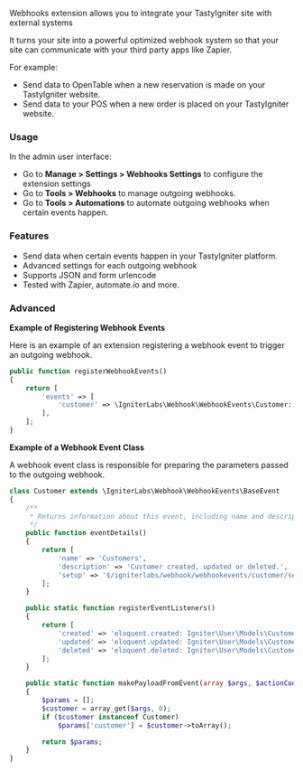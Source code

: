 Webhooks extension allows you to integrate your TastyIgniter site with external systems

It turns your site into a powerful optimized webhook system so that your site can communicate with your third party apps
like Zapier.

For example:

- Send data to OpenTable when a new reservation is made on your TastyIgniter website.
- Send data to your POS when a new order is placed on your TastyIgniter website.

### Usage

In the admin user interface:

- Go to **Manage > Settings > Webhooks Settings** to configure the extension settings
- Go to **Tools > Webhooks** to manage outgoing webhooks.
- Go to **Tools > Automations** to automate outgoing webhooks when certain events happen.

### Features

- Send data when certain events happen in your TastyIgniter platform.
- Advanced settings for each outgoing webhook
- Supports JSON and form urlencode
- Tested with Zapier, automate.io and more.

### Advanced

**Example of Registering Webhook Events**

Here is an example of an extension registering a webhook event to trigger an outgoing webhook.

```php
public function registerWebhookEvents()
{
    return [
        'events' => [
            'customer' => \IgniterLabs\Webhook\WebhookEvents\Customer::class,
        ],
    ];
}
```

**Example of a Webhook Event Class**

A webhook event class is responsible for preparing the parameters passed to the outgoing webhook.

```php
class Customer extends \IgniterLabs\Webhook\WebhookEvents\BaseEvent
{
    /**
     * Returns information about this event, including name and description.
     */
    public function eventDetails()
    {
        return [
            'name' => 'Customers',
            'description' => 'Customer created, updated or deleted.',
            'setup' => '$/igniterlabs/webhook/webhookevents/customer/setup.md',
        ];
    }

    public static function registerEventListeners()
    {
        return [
            'created' => 'eloquent.created: Igniter\User\Models\Customer',
            'updated' => 'eloquent.updated: Igniter\User\Models\Customer',
            'deleted' => 'eloquent.deleted: Igniter\User\Models\Customer',
        ];
    }

    public static function makePayloadFromEvent(array $args, $actionCode = null)
    {
        $params = [];
        $customer = array_get($args, 0);
        if ($customer instanceof Customer)
            $params['customer'] = $customer->toArray();

        return $params;
    }
}
```

